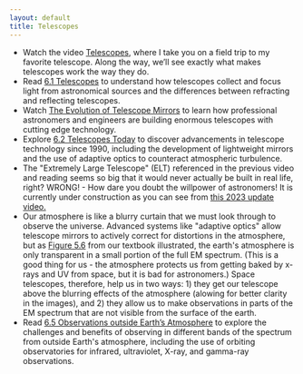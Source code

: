```yaml
---
layout: default
title: Telescopes
---
```


- Watch the video [Telescopes](https://youtu.be/f90eTYiAbU0?si=sYHEckKJlU7PU4Tu), where I take you on a field trip to my favorite telescope. Along the way, we’ll see exactly what makes telescopes work the way they do. 
- Read [6.1 Telescopes](https://openstax.org/books/astronomy-2e/pages/6-1-telescopes) to understand how telescopes collect and focus light from astronomical sources and the differences between refracting and reflecting telescopes.
- Watch [The Evolution of Telescope Mirrors](https://youtu.be/C5Q_48eW1V0?si=G6UGNkgZHkh4-3RD) to learn how professional astronomers and engineers are building enormous telescopes with cutting edge technology.
- Explore [6.2 Telescopes Today](https://openstax.org/books/astronomy-2e/pages/6-2-telescopes-today) to discover advancements in telescope technology since 1990, including the development of lightweight mirrors and the use of adaptive optics to counteract atmospheric turbulence.
- The "Extremely Large Telescope" (ELT) referenced in the previous video and reading seems so big that it would never actually be built in real life, right? WRONG! - How dare you doubt the willpower of astronomers! It is currently under construction as you can see from [this 2023 update video.](https://youtu.be/ifOcSTowoAU?si=3aVMhwpTgWtw6PDq)
- Our atmosphere is like a blurry curtain that we must look through to observe the universe. Advanced systems like "adaptive optics" allow telescope mirrors to actively correct for distortions in the atmosphere, but as [Figure 5.6](https://openstax.org/books/astronomy-2e/pages/5-2-the-electromagnetic-spectrum#OSC_Astro_05_02_Radiation2) from our textbook illustrated, the earth's atmosphere is only transparent in a small portion of the full EM spectrum. (This is a good thing for us - the atmosphere protects us from getting baked by x-rays and UV from space, but it is bad for astronomers.) Space telescopes, therefore, help us in two ways: 1) they get our telescope above the blurring effects of the atmosphere (alowing for better clarity in the images), and 2) they allow us to make observations in parts of the EM spectrum that are not visible from the surface of the earth.
- Read [6.5 Observations outside Earth’s Atmosphere](https://openstax.org/books/astronomy-2e/pages/6-5-observations-outside-earths-atmosphere) to explore the challenges and benefits of observing in different bands of the spectrum from outside Earth's atmosphere, including the use of orbiting observatories for infrared, ultraviolet, X-ray, and gamma-ray observations.

